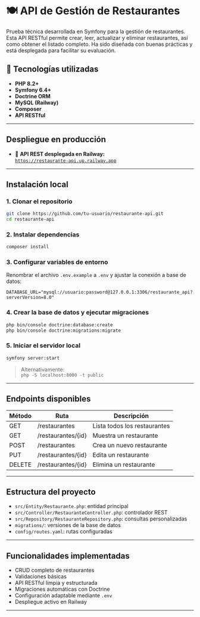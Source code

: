 # 🍽️ API de Gestión de Restaurantes

Prueba técnica desarrollada en Symfony para la gestión de restaurantes. Esta API RESTful permite crear, leer, actualizar y eliminar restaurantes, así como obtener el listado completo. Ha sido diseñada con buenas prácticas y está desplegada para facilitar su evaluación.

## 🚀 Tecnologías utilizadas

- **PHP 8.2+**
- **Symfony 6.4+**
- **Doctrine ORM**
- **MySQL (Railway)**
- **Composer**
- **API RESTful**

---

##  Despliegue en producción

- 🔗 **API REST desplegada en Railway:**  
  [`https://restaurante-api.up.railway.app`](https://restaurante-api.up.railway.app)

---

##  Instalación local

### 1. Clonar el repositorio

```bash
git clone https://github.com/tu-usuario/restaurante-api.git
cd restaurante-api
```

### 2. Instalar dependencias

```bash
composer install
```

### 3. Configurar variables de entorno

Renombrar el archivo `.env.example` a `.env` y ajustar la conexión a base de datos:

```
DATABASE_URL="mysql://usuario:password@127.0.0.1:3306/restaurante_api?serverVersion=8.0"
```

### 4. Crear la base de datos y ejecutar migraciones

```bash
php bin/console doctrine:database:create
php bin/console doctrine:migrations:migrate
```

### 5. Iniciar el servidor local

```bash
symfony server:start
```

> Alternativamente:  
> `php -S localhost:8000 -t public`

---

##  Endpoints disponibles

| Método | Ruta                    | Descripción                  |
|--------|-------------------------|------------------------------|
| GET    | /restaurantes           | Lista todos los restaurantes |
| GET    | /restaurantes/{id}      | Muestra un restaurante       |
| POST   | /restaurantes           | Crea un nuevo restaurante    |
| PUT    | /restaurantes/{id}      | Edita un restaurante         |
| DELETE | /restaurantes/{id}      | Elimina un restaurante       |

---

##  Estructura del proyecto

- `src/Entity/Restaurante.php`: entidad principal
- `src/Controller/RestauranteController.php`: controlador REST
- `src/Repository/RestauranteRepository.php`: consultas personalizadas
- `migrations/`: versiones de la base de datos
- `config/routes.yaml`: rutas configuradas

---

##  Funcionalidades implementadas

- CRUD completo de restaurantes
- Validaciones básicas
- API RESTful limpia y estructurada
- Migraciones automáticas con Doctrine
- Configuración adaptable mediante `.env`
- Despliegue activo en Railway

---
